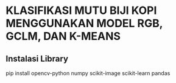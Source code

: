 # KLASIFIKASI MUTU BIJI KOPI MENGGUNAKAN MODEL RGB, GCLM, DAN K-MEANS

## Instalasi Library

pip install opencv-python numpy scikit-image scikit-learn pandas
